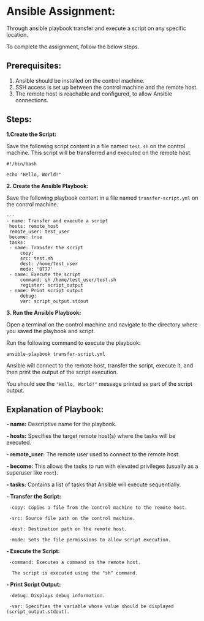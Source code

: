 
# Ansible Assignment:

Through ansible playbook transfer and execute a script  on any specific location. 

To complete the assignment, follow the below steps.



## Prerequisites:
1. Ansible should be installed on the control machine.
2. SSH access is set up between the control machine and the remote host.
3. The remote host is reachable and configured, to allow Ansible connections.



## Steps:

**1.Create the Script:**

  Save the following script content in a file named `test.sh` on the control machine. This script will be transferred and executed on the remote host.

   ```
   #!/bin/bash

   echo "Hello, World!"
 ```


**2. Create the Ansible Playbook:**

  Save the following playbook content in a file named `transfer-script.yml` on the control machine.

   ```
   ---
   - name: Transfer and execute a script
 	hosts: remote_host
 	remote_user: test_user
 	become: true
 	tasks:
   	- name: Transfer the script
     	copy:
       	src: test.sh
       	dest: /home/test_user
       	mode: '0777'
   	- name: Execute the script
     	command: sh /home/test_user/test.sh
     	register: script_output
   	- name: Print script output
     	debug:
       	var: script_output.stdout
```      	 


**3. Run the Ansible Playbook:**

   Open a terminal on the control machine and navigate to the directory where you saved the playbook and script.

   Run the following command to execute the playbook:
 
   `ansible-playbook transfer-script.yml`
 
   Ansible will connect to the remote host, transfer the script, execute it, and then print the output of the script execution.

   You should see the `"Hello, World!"` message printed as part of the script output.



## Explanation of Playbook:

**- name:** Descriptive name for the playbook.

**- hosts:** Specifies the target remote host(s) where the tasks will be executed.

**- remote_user:** The remote user used to connect to the remote host.

**- become:** This allows the tasks to run with elevated privileges (usually as a superuser like `root`).

**- tasks:** Contains a list of tasks that Ansible will execute sequentially.



**- Transfer the Script:**
```	
 -copy: Copies a file from the control machine to the remote host.
	
 -src: Source file path on the control machine.
	
 -dest: Destination path on the remote host.
	
 -mode: Sets the file permissions to allow script execution.
```


**- Execute the Script:**
```	
 -command: Executes a command on the remote host.
	
  The script is executed using the "sh" command.
```


**- Print Script Output:**
```	
 -debug: Displays debug information.
	
 -var: Specifies the variable whose value should be displayed (script_output.stdout).
```



